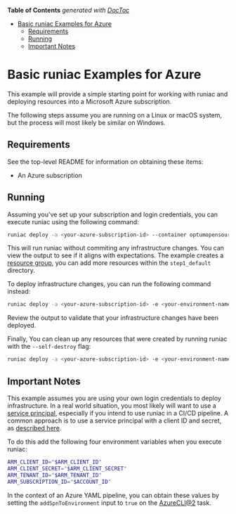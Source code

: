 <!-- START doctoc generated TOC please keep comment here to allow auto update -->
<!-- DON'T EDIT THIS SECTION, INSTEAD RE-RUN doctoc TO UPDATE -->
**Table of Contents**  *generated with [DocToc](https://github.com/thlorenz/doctoc)*

- [Basic runiac Examples for Azure](#basic-runiac-examples-for-azure)
  - [Requirements](#requirements)
  - [Running](#running)
  - [Important Notes](#important-notes)

<!-- END doctoc generated TOC please keep comment here to allow auto update -->

# Basic runiac Examples for Azure

This example will provide a simple starting point for working with runiac and deploying resources into
a Microsoft Azure subscription.

The following steps assume you are running on a Linux or macOS system, but the process will most likely be similar on Windows.

## Requirements

See the top-level README for information on obtaining these items:

- An Azure subscription

## Running

Assuming you've set up your subscription and login credentials, you can execute runiac using the following command:

```bash
runiac deploy -a <your-azure-subscription-id> --container optumopensource/runiac:v0.0.1-beta3-alpine-azure --dry-run
```

This will run runiac without commiting any infrastructure changes. You can view the output to see if it aligns with expectations. The example
creates a [resource group](https://registry.terraform.io/providers/hashicorp/azurerm/latest/docs/resources/resource_group), you can add more
resources within the `step1_default` directory.

To deploy infrastructure changes, you can run the following command instead:

```bash
runiac deploy -a <your-azure-subscription-id> -e <your-environment-name> --container optumopensource/runiac:v0.0.1-beta3-alpine-azure
```

Review the output to validate that your infrastructure changes have been deployed.

Finally, You can clean up any resources that were created by running runiac with the `--self-destroy` flag:

```bash
runiac deploy -a <your-azure-subscription-id> -e <your-environment-name> --container optumopensource/runiac:v0.0.1-beta3-alpine-azure --self-destroy
```

## Important Notes

This example assumes you are using your own login credentials to deploy infrastructure. In a real world situation, you most likely will
want to use a [service principal](https://docs.microsoft.com/en-us/azure/active-directory/develop/app-objects-and-service-principals), especially
if you intend to use runiac in a CI/CD pipeline. A common approach is to use a service principal with a client ID and secret, as
[described here](https://registry.terraform.io/providers/hashicorp/azurerm/latest/docs/guides/service_principal_client_secret).

To do this add the following four environment variables when you execute runiac:

```bash
ARM_CLIENT_ID="$ARM_CLIENT_ID"
ARM_CLIENT_SECRET="$ARM_CLIENT_SECRET"
ARM_TENANT_ID="$ARM_TENANT_ID"
ARM_SUBSCRIPTION_ID="$ACCOUNT_ID"
```

In the context of an Azure YAML pipeline, you can obtain these values by setting the `addSpnToEnvironment` input to `true` on the
[AzureCLI@2](https://docs.microsoft.com/en-us/azure/devops/pipelines/tasks/deploy/azure-cli?view=azure-devops) task.
